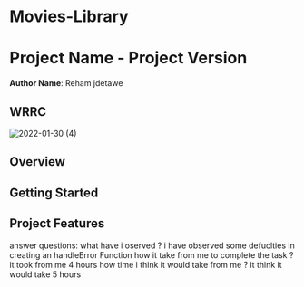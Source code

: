 # Movies-Library

# Project Name - Project Version

**Author Name**: Reham jdetawe

## WRRC
![2022-01-30 (4)](https://user-images.githubusercontent.com/97644233/151716272-0d09864a-da35-4c7a-825b-43548528099e.png)

## Overview

## Getting Started
<!-- What are the steps that a user must take in order to build this app on their own machine and get it running? -->

## Project Features
<!-- What are the features included in you app -->
answer questions:
what have i oserved ?  i have observed some defuclties in creating an handleError Function 
how it take from me to complete the task ? it took from me 4 hours 
how time i think it would take from me ? it think it would take 5 hours

